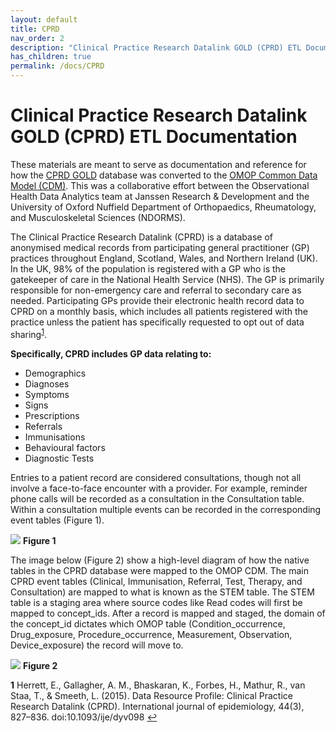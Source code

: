 ```yaml
---
layout: default
title: CPRD
nav_order: 2
description: "Clinical Practice Research Datalink GOLD (CPRD) ETL Documentation"
has_children: true
permalink: /docs/CPRD
---
```


# Clinical Practice Research Datalink GOLD (CPRD) ETL Documentation

These materials are meant to serve as documentation and reference for how the [CPRD GOLD](https://cprd.com/home) database was converted to the [OMOP Common Data Model (CDM)](https://ohdsi.github.io/CommonDataModel/). This was a collaborative effort between the Observational Health Data Analytics team at Janssen Research & Development and the University of Oxford Nuffield Department of Orthopaedics, Rheumatology, and Musculoskeletal Sciences (NDORMS).

The Clinical Practice Research Datalink (CPRD) is a database of anonymised medical records from participating general practitioner (GP) practices throughout England, Scotland, Wales, and Northern Ireland (UK). In the UK, 98% of the population is registered with a GP who is the gatekeeper of care in the National Health Service (NHS). The GP is primarily responsible for non-emergency care and referral to secondary care as needed. Participating GPs provide their electronic health record data to CPRD on a monthly basis, which includes all patients registered with the practice unless the patient has specifically requested to opt out of data sharing<sup id="cprd1">[1](#f1)</sup>.

**Specifically, CPRD includes GP data relating to:**

* Demographics
* Diagnoses
* Symptoms
* Signs
* Prescriptions
* Referrals
* Immunisations
* Behavioural factors
* Diagnostic Tests

Entries to a patient record are considered consultations, though not all involve a face-to-face encounter with a provider. For example, reminder phone calls will be recorded as a consultation in the Consultation table. Within a consultation multiple events can be recorded in the corresponding event tables (Figure 1).

![](images/CPRDnative.png)
**Figure 1**

The image below (Figure 2) show a high-level diagram of how the native tables in the CPRD database were mapped to the OMOP CDM. The main CPRD event tables (Clinical, Immunisation, Referral, Test, Therapy, and Consultation) are mapped to what is known as the STEM table. The STEM table is a staging area where source codes like Read codes will first be mapped to concept_ids. After a record is mapped and staged, the domain of the concept_id dictates which OMOP table (Condition_occurrence, Drug_exposure, Procedure_occurrence, Measurement, Observation, Device_exposure) the record will move to.  

![](images/image1.png) 
**Figure 2**

<b id="f1">1</b> Herrett, E., Gallagher, A. M., Bhaskaran, K., Forbes, H., Mathur, R., van Staa, T., & Smeeth, L. (2015). Data Resource Profile: Clinical Practice Research Datalink (CPRD). International journal of epidemiology, 44(3), 827–836. doi:10.1093/ije/dyv098 [↩](#cprd1)
